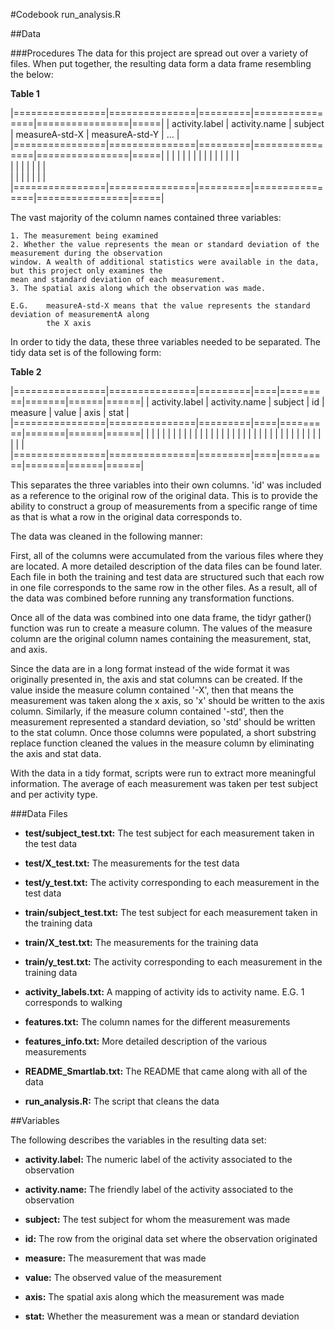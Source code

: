 #Codebook
run_analysis.R

##Data

###Procedures
The data for this project are spread out over a variety of files. When put together, the resulting data
form a data frame resembling the below:

**Table 1**

|================|===============|=========|================|================|=====|
| activity.label | activity.name | subject | measureA-std-X | measureA-std-Y | ... |
|================|===============|=========|================|================|=====|
|                |               |         |                |                |     |
|                |               |         |                |                |     |             
|                |               |         |                |                |     |             
|                |               |         |                |                |     |             
|================|===============|=========|================|================|=====|

The vast majority of the column names contained three variables:

	1. The measurement being examined
	2. Whether the value represents the mean or standard deviation of the measurement during the observation 
	window. A wealth of additional statistics were available in the data, but this project only examines the
	mean and standard deviation of each measurement.
	3. The spatial axis along which the observation was made.

	E.G. 	measureA-std-X means that the value represents the standard deviation of measurementA along 
			the X axis

In order to tidy the data, these three variables needed to be separated. The tidy data set is of
the following form:

**Table 2**

|================|===============|=========|====|=========|=======|======|======|
| activity.label | activity.name | subject | id | measure | value | axis | stat |
|================|===============|=========|====|=========|=======|======|======|
|                |               |         |    |         |       |      |      |
|                |               |         |    |         |       |      |      |
|                |               |         |    |         |       |      |      |
|                |               |         |    |         |       |      |      |
|================|===============|=========|====|=========|=======|======|======|

This separates the three variables into their own columns. 'id' was included as a reference to the original
row of the original data. This is to provide the ability to construct a group of measurements from a specific
range of time as that is what a row in the original data corresponds to.

The data was cleaned in the following manner:

First, all of the columns were accumulated from the various files where they are located. A more detailed 
description of the data files can be found later. Each file in both the training and test data are structured
such that each row in one file corresponds to the same row in the other files. As a result, all of the data was 
combined before running any transformation functions. 

Once all of the data was combined into one data frame, the tidyr gather() function was run to create a measure 
column. The values of the measure column are the original column names containing the measurement, stat, and 
axis. 

Since the data are in a long format instead of the wide format it was originally presented in, the axis and stat
columns can be created. If the value inside the measure column contained '-X', then that means the 
measurement was taken along the x axis, so 'x' should be written to the axis column. Similarly, if the 
measure column contained '-std', then the measurement represented a standard deviation, so 'std' should be 
written to the stat column. Once those columns were populated, a short substring replace function cleaned
the values in the measure column by eliminating the axis and stat data.

With the data in a tidy format, scripts were run to extract more meaningful information. The average of each
measurement was taken per test subject and per activity type.

###Data Files
* **test/subject_test.txt:**
	The test subject for each measurement taken in the test data

* **test/X_test.txt:**
	The measurements for the test data

* **test/y_test.txt:**
	The activity corresponding to each measurement in the test data

* **train/subject_test.txt:**
	The test subject for each measurement taken in the training data

* **train/X_test.txt:**
	The measurements for the training data

* **train/y_test.txt:**
	The activity corresponding to each measurement in the training data

* **activity_labels.txt:**
	A mapping of activity ids to activity name. E.G. 1 corresponds to walking

* **features.txt:**
	The column names for the different measurements

* **features_info.txt:**
	More detailed description of the various measurements

* **README_Smartlab.txt:**
	The README that came along with all of the data

* **run_analysis.R:**
	The script that cleans the data

##Variables

The following describes the variables in the resulting data set:

* **activity.label:**
	The numeric label of the activity associated to the observation

* **activity.name:**
	The friendly label of the activity associated to the observation

* **subject:**
	The test subject for whom the measurement was made

* **id:**
	The row from the original data set where the observation originated

* **measure:**
	The measurement that was made 

* **value:**
	The observed value of the measurement

* **axis:**
	The spatial axis along which the measurement was made

* **stat:**
	Whether the measurement was a mean or standard deviation


